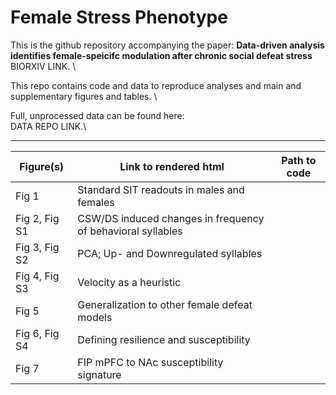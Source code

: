 # Female Stress Phenotype

This is the github repository accompanying the paper: **Data-driven analysis identifies female-speicifc modulation after chronic social defeat stress** \
BIORXIV LINK. \

This repo contains code and data to reproduce analyses and main and supplementary figures and tables. \

Full, unprocessed data can be found here:\
DATA REPO LINK.\

--- 

Figure(s) | Link to rendered html | Path to code 
--------- | --------------------- | ------------
Fig 1 | Standard SIT readouts in males and females | 
Fig 2, Fig S1 | CSW/DS induced changes in frequency of behavioral syllables | 
Fig 3, Fig S2 | PCA; Up- and Downregulated syllables | 
Fig 4, Fig S3 | Velocity as a heuristic | 
Fig 5 | Generalization to other female defeat models | 
Fig 6, Fig S4 | Defining resilience and susceptibility | 
Fig 7 | FIP mPFC to NAc susceptibility signature | 